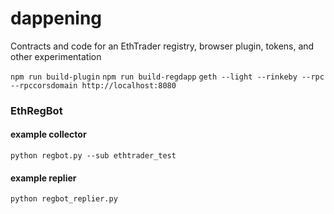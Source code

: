 # dappening
Contracts and code for an EthTrader registry, browser plugin, tokens, and other experimentation




`npm run build-plugin`
`npm run build-regdapp`
`geth --light --rinkeby --rpc --rpccorsdomain http://localhost:8080`

### EthRegBot
####  example collector
`python regbot.py --sub ethtrader_test`

#### example replier
`python regbot_replier.py`
